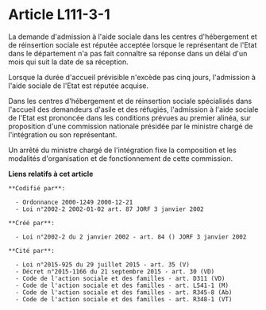 # Article L111-3-1

La demande d'admission à l'aide sociale dans les centres d'hébergement et de réinsertion sociale est réputée acceptée lorsque
le représentant de l'Etat dans le département n'a pas fait connaître sa réponse dans un délai d'un mois qui suit la date de
sa réception.

Lorsque la durée d'accueil prévisible n'excède pas cinq jours, l'admission à l'aide sociale de l'Etat est réputée acquise.

Dans les centres d'hébergement et de réinsertion sociale spécialisés dans l'accueil des demandeurs d'asile et des réfugiés,
l'admission à l'aide sociale de l'Etat est prononcée dans les conditions prévues au premier alinéa, sur proposition d'une
commission nationale présidée par le ministre chargé de l'intégration ou son représentant.

Un arrêté du ministre chargé de l'intégration fixe la composition et les modalités d'organisation et de fonctionnement de
cette commission.

**Liens relatifs à cet article**

	**Codifié par**:

	  - Ordonnance 2000-1249 2000-12-21
	  - Loi n°2002-2 2002-01-02 art. 87 JORF 3 janvier 2002

	**Créé par**:

	  - Loi n°2002-2 du 2 janvier 2002 - art. 84 () JORF 3 janvier 2002

	**Cité par**:

	  - Loi n°2015-925 du 29 juillet 2015 - art. 35 (V)
	  - Décret n°2015-1166 du 21 septembre 2015 - art. 30 (VD)
	  - Code de l'action sociale et des familles - art. D311 (VD)
	  - Code de l'action sociale et des familles - art. L541-1 (M)
	  - Code de l'action sociale et des familles - art. R345-8 (Ab)
	  - Code de l'action sociale et des familles - art. R348-1 (VT)
